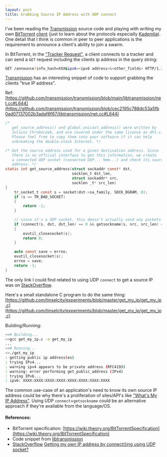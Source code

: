 ```yaml
---
layout: post
title: Grabbing Source IP Address with UDP connect
---
```


I've been reading the [Transmission](https://github.com/transmission/transmission) source code and playing with writing my own [BitTorrent](https://en.wikipedia.org/wiki/BitTorrent) [client](https://github.com/tinselcity/ntrnt) (just to learn about the protocols especially [Kademlia](https://en.wikipedia.org/wiki/Kademlia)).  One detail that I think is common in peer to peer applications is the requirement to announce a client's ability to join a swarm.

In BitTorrent, in the ["Tracker Request"](https://wiki.theory.org/BitTorrentSpecification#Tracker_Request_Parameters), a client connects to a tracker and can send a `GET` request including the clients ip address in the query string:

```sh
GET /announce?info_hash=XXX&ipv6=<ipv6 address>&<other_fields> HTTP/1.1
```

[Transmission](https://github.com/transmission/transmission) has an interesting snippet of code to support grabbing the clients "true IP address".

Ref: [https://github.com/transmission/transmission/blob/main/libtransmission/net.cc#L644](https://github.com/transmission/transmission/blob/cec2195c788dc53a5fb0ad07137002b3adaf6f67/libtransmission/net.cc#L644)
```c
/*
   get_source_address() and global_unicast_address() were written by
   Juliusz Chroboczek, and are covered under the same license as dht.c.
   Please feel free to copy them into your software if it can help
   unbreaking the double-stack Internet. */

/* Get the source address used for a given destination address. Since
   there is no official interface to get this information, we create
   a connected UDP socket (connected UDP... hmm...) and check its source
   address. */
static int get_source_address(struct sockaddr const* dst,
                              socklen_t dst_len,
                              struct sockaddr* src,
                              socklen _t* src_len)
{
    tr_socket_t const s = socket(dst->sa_family, SOCK_DGRAM, 0);
    if (s == TR_BAD_SOCKET)
    {
        return -1;
    }

    // since it's a UDP socket, this doesn't actually send any packets
    if (connect(s, dst, dst_len) == 0 && getsockname(s, src, src_len) == 0)
    {
        evutil_closesocket(s);
        return 0;
    }

    auto const save = errno;
    evutil_closesocket(s);
    errno = save;
    return -1;
}
```

The only link I could find related to using UDP `connect` to get a source IP was on [StackOverflow](https://stackoverflow.com/a/25879380).

Here's a small standalone C program to do the same thing:
[https://github.com/tinselcity/experiments/blob/master/get_my_ip/get_my_ip.c](https://github.com/tinselcity/experiments/blob/master/get_my_ip/get_my_ip.c)

Building/Running:
```sh
~># Building...
~>gcc get_my_ip.c -o get_my_ip
...
~># Running...
~>./get_my_ip 
: getting public ip address(es)
: trying IPv4...
: warning ipv4 appears to be private address (RFC4193)
: warning: error performing get_public_address (IPv4)
: trying IPv6...
: ipv6: XXXX:XXXX:XXXX:XXXX:XXXX:XXXX:XXXX:XXXX
```

The common use-case of an application's need to know its own source IP address could be why there's a proliferation of sites/API's like ["What's My IP Address"](https://whatismyipaddress.com).  Using UDP `connect`+`getsockname` could be an alternative approach if they're available from the language/OS.

#### References:
- BitTorrent specification: [https://wiki.theory.org/BitTorrentSpecification](https://wiki.theory.org/BitTorrentSpecification)
- Code snippet from [libtransmission](https://github.com/transmission/transmission/blob/cec2195c788dc53a5fb0ad07137002b3adaf6f67/libtransmission/net.cc#L644)
- [StackOverflow](https://stackoverflow.com/) [Getting my own IP address by connect()ing using UDP socket?](https://stackoverflow.com/questions/25879280/getting-my-own-ip-address-by-connecting-using-udp-socket)


